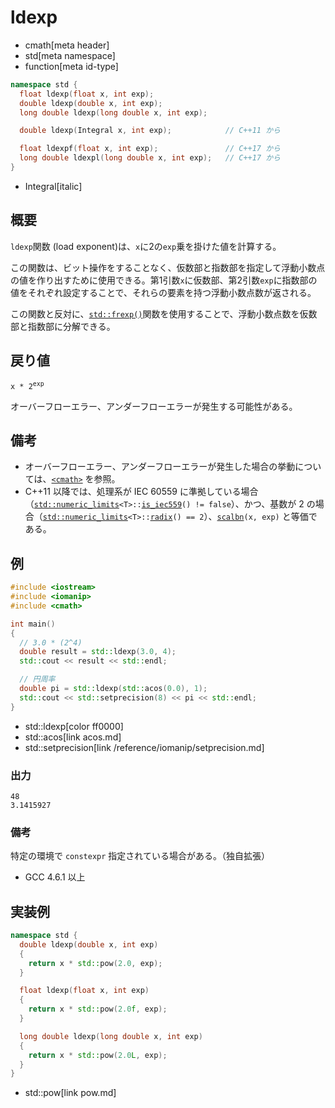 # ldexp
* cmath[meta header]
* std[meta namespace]
* function[meta id-type]

```cpp
namespace std {
  float ldexp(float x, int exp);
  double ldexp(double x, int exp);
  long double ldexp(long double x, int exp);

  double ldexp(Integral x, int exp);            // C++11 から

  float ldexpf(float x, int exp);               // C++17 から
  long double ldexpl(long double x, int exp);   // C++17 から
}
```
* Integral[italic]

## 概要
`ldexp`関数 (load exponent)は、`x`に2の`exp`乗を掛けた値を計算する。

この関数は、ビット操作をすることなく、仮数部と指数部を指定して浮動小数点の値を作り出すために使用できる。第1引数`x`に仮数部、第2引数`exp`に指数部の値をそれぞれ設定することで、それらの要素を持つ浮動小数点数が返される。

この関数と反対に、[`std::frexp()`](frexp.md)関数を使用することで、浮動小数点数を仮数部と指数部に分解できる。


## 戻り値
<code>x * 2<sup>exp</sup></code>

オーバーフローエラー、アンダーフローエラーが発生する可能性がある。


## 備考
- オーバーフローエラー、アンダーフローエラーが発生した場合の挙動については、[`<cmath>`](../cmath.md) を参照。
- C++11 以降では、処理系が IEC 60559 に準拠している場合（[`std::numeric_limits`](../limits/numeric_limits.md)`<T>::`[`is_iec559`](../limits/numeric_limits/is_iec559.md)`() != false`）、かつ、基数が 2 の場合（[`std::numeric_limits`](../limits/numeric_limits.md)`<T>::`[`radix`](../limits/numeric_limits/radix.md)`() == 2`）、[`scalbn`](scalbn.md)`(x, exp)` と等価である。


## 例
```cpp example
#include <iostream>
#include <iomanip>
#include <cmath>

int main()
{
  // 3.0 * (2^4)
  double result = std::ldexp(3.0, 4);
  std::cout << result << std::endl;

  // 円周率
  double pi = std::ldexp(std::acos(0.0), 1);
  std::cout << std::setprecision(8) << pi << std::endl;
}
```
* std::ldexp[color ff0000]
* std::acos[link acos.md]
* std::setprecision[link /reference/iomanip/setprecision.md]

### 出力
```
48
3.1415927
```

### 備考
特定の環境で `constexpr` 指定されている場合がある。（独自拡張）

- GCC 4.6.1 以上


## 実装例
```cpp
namespace std {
  double ldexp(double x, int exp)
  {
    return x * std::pow(2.0, exp);
  }

  float ldexp(float x, int exp)
  {
    return x * std::pow(2.0f, exp);
  }

  long double ldexp(long double x, int exp)
  {
    return x * std::pow(2.0L, exp);
  }
}
```
* std::pow[link pow.md]
